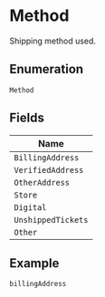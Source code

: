 
# Method

Shipping method used.

## Enumeration

`Method`

## Fields

| Name |
|  --- |
| `BillingAddress` |
| `VerifiedAddress` |
| `OtherAddress` |
| `Store` |
| `Digital` |
| `UnshippedTickets` |
| `Other` |

## Example

```
billingAddress
```


